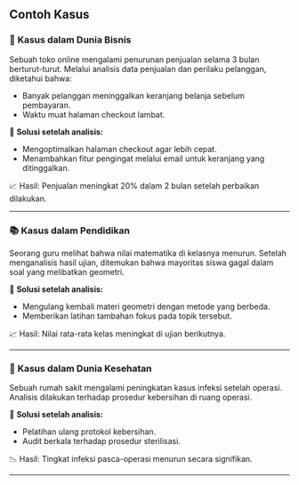 ## Contoh Kasus

### 🎯 **Kasus dalam Dunia Bisnis**
Sebuah toko online mengalami penurunan penjualan selama 3 bulan berturut-turut. Melalui analisis data penjualan dan perilaku pelanggan, diketahui bahwa:
- Banyak pelanggan meninggalkan keranjang belanja sebelum pembayaran.
- Waktu muat halaman checkout lambat.

📌 **Solusi setelah analisis:**
- Mengoptimalkan halaman checkout agar lebih cepat.
- Menambahkan fitur pengingat melalui email untuk keranjang yang ditinggalkan.

📈 Hasil: Penjualan meningkat 20% dalam 2 bulan setelah perbaikan dilakukan.

---

### 📚 **Kasus dalam Pendidikan**
Seorang guru melihat bahwa nilai matematika di kelasnya menurun. Setelah menganalisis hasil ujian, ditemukan bahwa mayoritas siswa gagal dalam soal yang melibatkan geometri.

📌 **Solusi setelah analisis:**
- Mengulang kembali materi geometri dengan metode yang berbeda.
- Memberikan latihan tambahan fokus pada topik tersebut.

📈 Hasil: Nilai rata-rata kelas meningkat di ujian berikutnya.

---

### 🏥 **Kasus dalam Dunia Kesehatan**
Sebuah rumah sakit mengalami peningkatan kasus infeksi setelah operasi. Analisis dilakukan terhadap prosedur kebersihan di ruang operasi.

📌 **Solusi setelah analisis:**
- Pelatihan ulang protokol kebersihan.
- Audit berkala terhadap prosedur sterilisasi.

📉 Hasil: Tingkat infeksi pasca-operasi menurun secara signifikan.

---
